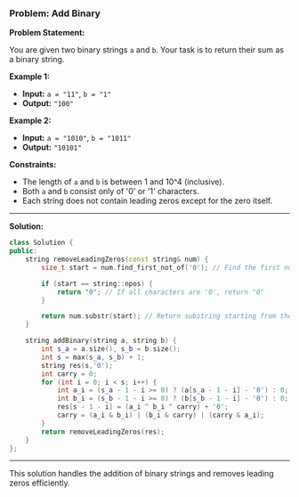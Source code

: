 ### Problem: Add Binary

**Problem Statement:**

You are given two binary strings `a` and `b`. Your task is to return their sum as a binary string.

**Example 1:**
- **Input:** `a = "11"`, `b = "1"`
- **Output:** `"100"`

**Example 2:**
- **Input:** `a = "1010"`, `b = "1011"`
- **Output:** `"10101"`

**Constraints:**
- The length of `a` and `b` is between 1 and 10^4 (inclusive).
- Both `a` and `b` consist only of '0' or '1' characters.
- Each string does not contain leading zeros except for the zero itself.

---

**Solution:**

```cpp
class Solution {
public:
    string removeLeadingZeros(const string& num) {
        size_t start = num.find_first_not_of('0'); // Find the first non-zero character

        if (start == string::npos) {
            return "0"; // If all characters are '0', return "0"
        }

        return num.substr(start); // Return substring starting from the first non-zero character
    }

    string addBinary(string a, string b) {
        int s_a = a.size(), s_b = b.size();
        int s = max(s_a, s_b) + 1;
        string res(s,'0');
        int carry = 0;
        for (int i = 0; i < s; i++) {
            int a_i = (s_a - 1 - i >= 0) ? (a[s_a - 1 - i] - '0') : 0;
            int b_i = (s_b - 1 - i >= 0) ? (b[s_b - 1 - i] - '0') : 0;
            res[s - 1 - i] = (a_i ^ b_i ^ carry) + '0';
            carry = (a_i & b_i) | (b_i & carry) | (carry & a_i);
        }
        return removeLeadingZeros(res);
    }
};
```

---

This solution handles the addition of binary strings and removes leading zeros efficiently.
